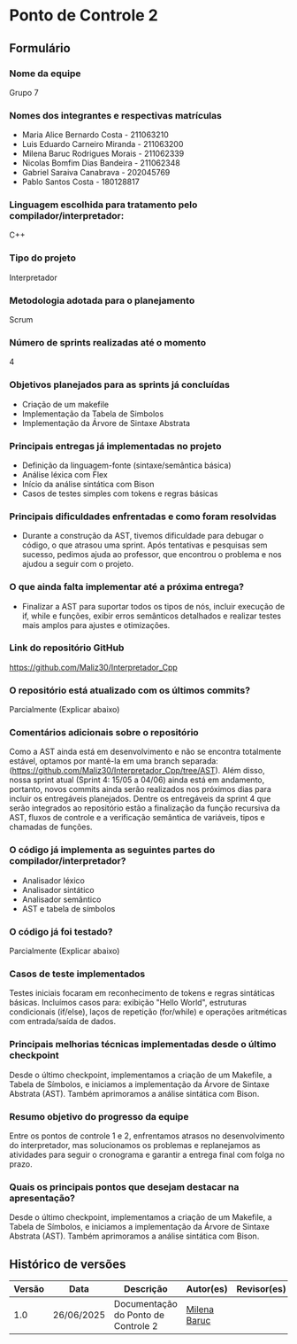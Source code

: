 # Ponto de Controle 2

## Formulário

### Nome da equipe

Grupo 7

### Nomes dos integrantes e respectivas matrículas

- Maria Alice Bernardo Costa - 211063210
- Luis Eduardo Carneiro Miranda - 211063200
- Milena Baruc Rodrigues Morais - 211062339
- Nicolas Bomfim Dias Bandeira - 211062348
- Gabriel Saraiva Canabrava -  202045769
- Pablo Santos Costa - 180128817

### Linguagem escolhida para tratamento pelo compilador/interpretador:

C++

### Tipo do projeto

Interpretador

### Metodologia adotada para o planejamento

Scrum

### Número de sprints realizadas até o momento

4

### Objetivos planejados para as sprints já concluídas

- Criação de um makefile
- Implementação da Tabela de Simbolos
- Implementação da Árvore de Sintaxe Abstrata


### Principais entregas já implementadas no projeto

- Definição da linguagem-fonte (sintaxe/semântica básica)
- Análise léxica com Flex
- Início da análise sintática com Bison
- Casos de testes simples com tokens e regras básicas

### Principais dificuldades enfrentadas e como foram resolvidas

- Durante a construção da AST, tivemos dificuldade para debugar o código, o que atrasou uma sprint. Após tentativas e pesquisas sem sucesso, pedimos ajuda ao professor, que encontrou o problema e nos ajudou a seguir com o projeto.

### O que ainda falta implementar até a próxima entrega?

- Finalizar a AST para suportar todos os tipos de nós, incluir execução de if, while e funções, exibir erros semânticos detalhados e realizar testes mais amplos para ajustes e otimizações.

### Link do repositório GitHub

https://github.com/Maliz30/Interpretador_Cpp

### O repositório está atualizado com os últimos commits?

Parcialmente (Explicar abaixo)


### Comentários adicionais sobre o repositório

Como a AST ainda está em desenvolvimento e não se encontra totalmente estável, optamos por mantê-la em uma branch separada:  (https://github.com/Maliz30/Interpretador_Cpp/tree/AST). Além disso, nossa sprint atual (Sprint 4: 15/05 a 04/06) ainda está em andamento, portanto, novos commits ainda serão realizados nos próximos dias para incluir os entregáveis planejados. Dentre os entregáveis da sprint 4 que serão integrados ao repositório estão a finalização da função recursiva da AST, fluxos de controle e a verificação semântica de variáveis, tipos e chamadas de funções.

### O código já implementa as seguintes partes do compilador/interpretador?

- Analisador léxico
- Analisador sintático
- Analisador semântico
- AST e tabela de símbolos

### O código já foi testado?

Parcialmente (Explicar abaixo)

### Casos de teste implementados

Testes iniciais focaram em reconhecimento de tokens e regras sintáticas básicas. Incluímos casos para: exibição "Hello World", estruturas condicionais (if/else), laços de repetição (for/while) e operações aritméticas com entrada/saída de dados.

### Principais melhorias técnicas implementadas desde o último checkpoint

Desde o último checkpoint, implementamos a criação de um Makefile, a Tabela de Símbolos, e iniciamos a implementação da Árvore de Sintaxe Abstrata (AST). Também aprimoramos a análise sintática com Bison.

### Resumo objetivo do progresso da equipe

Entre os pontos de controle 1 e 2, enfrentamos atrasos no desenvolvimento do interpretador, mas solucionamos os problemas e replanejamos as atividades para seguir o cronograma e garantir a entrega final com folga no prazo.

### Quais os principais pontos que desejam destacar na apresentação?

Desde o último checkpoint, implementamos a criação de um Makefile, a Tabela de Símbolos, e iniciamos a implementação da Árvore de Sintaxe Abstrata (AST). Também aprimoramos a análise sintática com Bison.

## Histórico de versões

<center>

| Versão |    Data    | Descrição                       | Autor(es)                                 | Revisor(es)                                         |
|--------|:----------:|---------------------------------|-------------------------------------------|-----------------------------------------------------|
| 1.0    | 26/06/2025 | Documentação do Ponto de Controle 2 | [Milena Baruc](https://github.com/MilenaBaruc)  | [](https://github.com/) |

</center>
